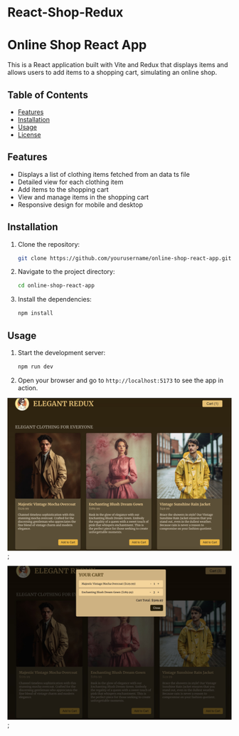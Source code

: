 # React-Shop-Redux

# Online Shop React App

This is a React application built with Vite and Redux that displays items and allows users to add items to a shopping cart, simulating an online shop.

## Table of Contents

-   [Features](#features)
-   [Installation](#installation)
-   [Usage](#usage)
-   [License](#license)

## Features

-   Displays a list of clothing items fetched from an data ts file
-   Detailed view for each clothing item
-   Add items to the shopping cart
-   View and manage items in the shopping cart
-   Responsive design for mobile and desktop

## Installation

1. Clone the repository:
    ```bash
    git clone https://github.com/yourusername/online-shop-react-app.git
    ```
2. Navigate to the project directory:
    ```bash
    cd online-shop-react-app
    ```
3. Install the dependencies:
    ```bash
    npm install
    ```

## Usage

1. Start the development server:
    ```bash
    npm run dev
    ```
2. Open your browser and go to `http://localhost:5173` to see the app in action.

![App Example Image](public/435DC8F0-00D9-429A-BBAE-033591DF9969_1_201_a.jpeg);

![App Example Image](public/51C2B520-8532-497F-BDA7-9171926535BB_1_201_a.jpeg);

```

```
